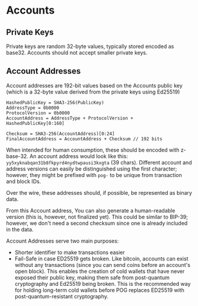 # Accounts

## Private Keys

Private keys are random 32-byte values, typically stored encoded as base32.
Accounts should not accept smaller private keys.

## Account Addresses

Account addresses are 192-bit values based on the Accounts public key (which is a 32-byte value derived from the private keys using Ed25519)

```
HashedPublicKey = SHA3-256(PublicKey)
AddressType = 0b0000
ProtocolVersion = 0b0000
AccountAddress = AddressType + ProtocolVersion + HashedPublicKey[0:160]

Checksum = SHA3-256(AccountAddress)[0:24]
FinalAccountAddress = AccountAddress + Checksum // 192 bits
```

When intended for human consumption, these should be encoded with z-base-32.
An account address would look like this: `yy5xyknabqan31b8fkpyrd4nydtwpausi3kxgta` (39 chars).
Different account and address versions can easily be distinguished using the first character; however, they might be prefixed with `pog-` to be unique from transaction and block IDs.

Over the wire, these addresses should, if possible, be represented as binary data.

From this Account address, You can also generate a human-readable version (this is, however, not finalized yet).
This could be similar to BIP-39; however, we don't need a second checksum since one is already included in the data.

Account Addresses serve two main purposes:

- Shorter identifier to make transactions easier
- Fail-Safe in case ED25519 gets broken. Like bitcoin, accounts can exist without any transactions (since you can send coins before an account's open block). This enables the creation of cold wallets that have never exposed their public key, making them safe from post-quantum cryptography and Ed25519 being broken. This is the recommended way for holding long-term cold wallets before POG replaces ED25519 with post-quantum-resistant cryptography.
